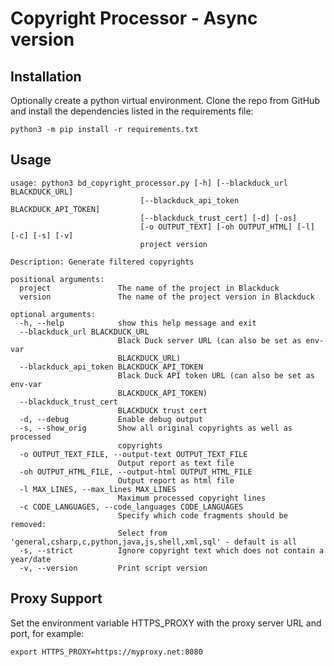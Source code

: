 # Copyright Processor - Async version

## Installation

Optionally create a python virtual environment.
Clone the repo from GitHub and install the dependencies listed in the requirements file:

```
python3 -m pip install -r requirements.txt
```

## Usage

    usage: python3 bd_copyright_processor.py [-h] [--blackduck_url BLACKDUCK_URL]
                                 [--blackduck_api_token BLACKDUCK_API_TOKEN]
                                 [--blackduck_trust_cert] [-d] [-os]
                                 [-o OUTPUT_TEXT] [-oh OUTPUT_HTML] [-l] [-c] [-s] [-v]
                                 project version
    
    Description: Generate filtered copyrights
    
    positional arguments:
      project               The name of the project in Blackduck
      version               The name of the project version in Blackduck
    
    optional arguments:
      -h, --help            show this help message and exit
      --blackduck_url BLACKDUCK_URL
                            Black Duck server URL (can also be set as env-var
                            BLACKDUCK_URL)
      --blackduck_api_token BLACKDUCK_API_TOKEN
                            Black Duck API token URL (can also be set as env-var
                            BLACKDUCK_API_TOKEN)
      --blackduck_trust_cert
                            BLACKDUCK trust cert
      -d, --debug           Enable debug output
      -s, --show_orig       Show all original copyrights as well as processed
                            copyrights
      -o OUTPUT_TEXT_FILE, --output-text OUTPUT_TEXT_FILE
                            Output report as text file
      -oh OUTPUT_HTML_FILE, --output-html OUTPUT_HTML_FILE
                            Output report as html file
      -l MAX_LINES, --max_lines MAX_LINES
                            Maximum processed copyright lines
      -c CODE_LANGUAGES, --code_languages CODE_LANGUAGES
                            Specify which code fragments should be removed:
                            Select from 'general,csharp,c,python,java,js,shell,xml,sql' - default is all
      -s, --strict          Ignore copyright text which does not contain a year/date
      -v, --version         Print script version

## Proxy Support

Set the environment variable HTTPS_PROXY with the proxy server URL and port, for example:

    export HTTPS_PROXY=https://myproxy.net:8080